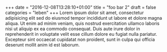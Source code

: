 +++
date = "2016-12-08T13:28:10+01:00"
title = "foo bar 2"
draft = false
categories = "leben"
+++
Lorem ipsum dolor sit amet, consectetur adipisicing elit <!--more--> sed do eiusmod tempor incididunt ut labore et dolore magna aliqua. Ut enim ad minim veniam, quis nostrud exercitation ullamco laboris nisi ut aliquip ex ea commodo consequat. Duis aute irure dolor in reprehenderit in voluptate velit esse cillum dolore eu fugiat nulla pariatur. Excepteur sint occaecat cupidatat non proident, sunt in culpa qui officia deserunt mollit anim id est laborum.
